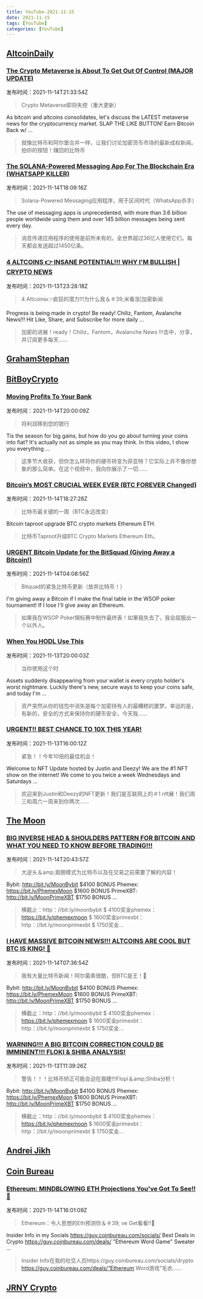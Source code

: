 ```yaml
---
title: YouTube-2021-11-15
date: 2021-11-15
tags: [YouTube]
categories: [YouTube]
---
```

## [AltcoinDaily](https://www.youtube.com/channel/UCbLhGKVY-bJPcawebgtNfbw)

### [The Crypto Metaverse is About To Get Out Of Control (MAJOR UPDATE)](https://www.youtube.com/watch?v=fbjwaTnBX5E)

发布时间：2021-11-14T21:33:54Z

>Crypto Metaverse即将失控（重大更新）

As bitcoin and altcoins consolidates, let's discuss the LATEST metaverse news for the cryptocurrency market. SLAP THE LIKE BUTTON! Earn Bitcoin Back w/ ...

>就像比特币和阿尔堡合并一样，让我们讨论加密货币市场的最新成权新闻。拍你的按钮！赚回的比特币

### [The SOLANA-Powered Messaging App For The Blockchain Era (WHATSAPP KILLER)](https://www.youtube.com/watch?v=pbWmIo8BlpA)

发布时间：2021-11-14T18:09:16Z

>Solana-Powered Messaging应用程序，用于区间时代（WhatsApp杀手）

The use of messaging apps is unprecedented, with more than 3.6 billion people worldwide using them and over 145 billion messages being sent every day.

>消息传递应用程序的使用是前所未有的，全世界超过36亿人使用它们，每天都会发送超过1450亿条。

### [4 ALTCOINS 👉 INSANE POTENTIAL!!! WHY I&#39;M BULLISH | CRYPTO NEWS](https://www.youtube.com/watch?v=AsFtLwbb1Hs)

发布时间：2021-11-13T23:28:18Z

>4 Altcoins👉疯狂的潜力!!!为什么我＆＃39;米看涨|加密新闻

Progress is being made in crypto! Be ready! Chiliz, Fantom, Avalanche News!!! Hit Like, Share, and Subscribe for more daily ...

>加密的进展！ready！Chiliz，Fantom，Avalanche News !!!击中，分享，并订阅更多每天......

## [GrahamStephan](https://www.youtube.com/channel/UCV6KDgJskWaEckne5aPA0aQ)

## [BitBoyCrypto](https://www.youtube.com/channel/UCjemQfjaXAzA-95RKoy9n_g)

### [Moving Profits To Your Bank](https://www.youtube.com/watch?v=GjSG-dk4m8c)

发布时间：2021-11-14T20:00:09Z

>将利润移到您的银行

Tis the season for big gains, but how do you go about turning your coins into fiat? It's actually not as simple as you may think. In this video, I show you everything ...

>这季节大收获，但你怎么样将你的硬币转变为菲亚特？它实际上并不像你想象的那么简单。在这个视频中，我向你展示了一切......

### [Bitcoin’s MOST CRUCIAL WEEK EVER (BTC FOREVER Changed)](https://www.youtube.com/watch?v=uWE2ew-sR9k)

发布时间：2021-11-14T18:27:28Z

>比特币最关键的一周（BTC永远改变）

Bitcoin taproot upgrade BTC crypto markets Ethereum ETH.

>比特币Taproot升级BTC Crypto Markets Ethereum Eth。

### [URGENT Bitcoin Update for the BitSquad (Giving Away a Bitcoin!)](https://www.youtube.com/watch?v=LLi6jSAPyfk)

发布时间：2021-11-14T04:08:56Z

>Bitquad的紧急比特币更新（放弃比特币！）

I'm giving away a Bitcoin if I make the final table in the WSOP poker tournament! If I lose I'll give away an Ethereum.

>如果我在WSOP Poker锦标赛中制作最终表！如果我失去了，我会屈服出一个以外人。

### [When You HODL Use This](https://www.youtube.com/watch?v=ITETqPMMkRQ)

发布时间：2021-11-13T20:00:03Z

>当你使用这个时

Assets suddenly disappearing from your wallet is every crypto holder's worst nightmare. Luckily there's new, secure ways to keep your coins safe, and today I'm ...

>资产突然从你的钱包中消失是每个加密持有人的最糟糕的噩梦。幸运的是，有新的，安全的方式来保持你的硬币安全，今天我......

### [URGENT!! BEST CHANCE TO 10X THIS YEAR!](https://www.youtube.com/watch?v=dS8Kj1Wdmsk)

发布时间：2021-11-13T16:00:12Z

>紧急！！今年10倍的最佳机会！

Welcome to NFT Update hosted by Justin and Deezy! We are the #1 NFT show on the internet! We come to you twice a week Wednesdays and Saturdays ...

>欢迎来到Justin和Deezy的NFT更新！我们是互联网上的＃1 nft展！我们周三和周六一周来到你两次......

## [The Moon](https://www.youtube.com/channel/UCc4Rz_T9Sb1w5rqqo9pL1Og)

### [BIG INVERSE HEAD &amp; SHOULDERS PATTERN FOR BITCOIN AND WHAT YOU NEED TO KNOW BEFORE TRADING!!!](https://www.youtube.com/watch?v=YGkUVKQo5IE)

发布时间：2021-11-14T20:43:57Z

>大逆头＆amp;肩膀模式为比特币以及在交易之前需要了解的内容！

Bybit: http://bit.ly/MoonBybit $4100 BONUS Phemex: https://bit.ly/PhemexMoon $1600 BONUS PrimeXBT: http://bit.ly/MoonPrimeXBT $1750 BONUS ...

>横截止：http：//bit.ly/moonbybit $ 4100奖金phemex：https://bit.ly/phemexmoon $ 1600奖金primexbt：http：//bit.ly/moonprimexbt $ 1750奖金...

### [I HAVE MASSIVE BITCOIN NEWS!!! ALTCOINS ARE COOL BUT BTC IS KING! 👑](https://www.youtube.com/watch?v=lpZVmmeI540)

发布时间：2021-11-14T07:36:54Z

>我有大量比特币新闻！阿尔菌素很酷，但BTC是王！👑

Bybit: http://bit.ly/MoonBybit $4100 BONUS Phemex: https://bit.ly/PhemexMoon $1600 BONUS PrimeXBT: http://bit.ly/MoonPrimeXBT $1750 BONUS ...

>横截止：http：//bit.ly/moonbybit $ 4100奖金phemex：https://bit.ly/phemexmoon $ 1600奖金primexbt：http：//bit.ly/moonprimexbt $ 1750奖金...

### [WARNING!!! A BIG BITCOIN CORRECTION COULD BE IMMINENT!!! FLOKI &amp; SHIBA ANALYSIS!](https://www.youtube.com/watch?v=0ZIO4d_VhqQ)

发布时间：2021-11-13T11:39:26Z

>警告！！！比特币矫正可能会迫在眉睫!!!Flopi＆amp;Shiba分析！

Bybit: http://bit.ly/MoonBybit $4100 BONUS Phemex: https://bit.ly/PhemexMoon $1600 BONUS PrimeXBT: http://bit.ly/MoonPrimeXBT $1750 BONUS ...

>横截止：http：//bit.ly/moonbybit $ 4100奖金phemex：https://bit.ly/phemexmoon $ 1600奖金primexbt：http：//bit.ly/moonprimexbt $ 1750奖金...

## [Andrei Jikh](https://www.youtube.com/channel/UCGy7SkBjcIAgTiwkXEtPnYg)

## [Coin Bureau](https://www.youtube.com/channel/UCqK_GSMbpiV8spgD3ZGloSw)

### [Ethereum: MINDBLOWING ETH Projections You&#39;ve Got To See!! 🚀](https://www.youtube.com/watch?v=LiofrQwmLTI)

发布时间：2021-11-14T16:01:09Z

>Ethereum：令人思想的Eth预测你＆＃39; ve Get看看!!🚀

Insider Info in my Socials https://guy.coinbureau.com/socials/ Best Deals in Crypto https://guy.coinbureau.com/deals/ "Ethereum Word Game" Sweater ...

>Insider Info在我的社交人员https://guy.coinbureau.com/socials/drypto https://guy.coinbureau.com/deals/“Ethereum Word游戏”毛衣......

## [JRNY Crypto](https://www.youtube.com/channel/UC188KLMYLLGqVJZdYq7mYFw)

